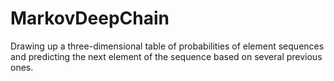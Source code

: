 # MarkovDeepChain
Drawing up a three-dimensional table of probabilities of element sequences and predicting the next element of the sequence based on several previous ones.
